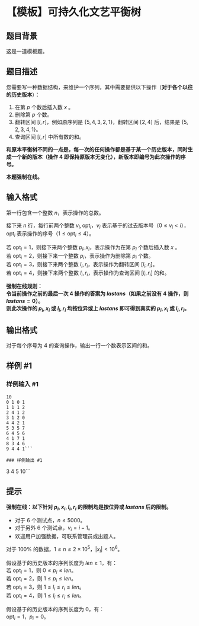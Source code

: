 # 【模板】可持久化文艺平衡树

## 题目背景

这是一道模板题。

## 题目描述

您需要写一种数据结构，来维护一个序列，其中需要提供以下操作（**对于各个以往的历史版本**）：

1. 在第 $p$ 个数后插入数 $x$ 。
2. 删除第 $p$ 个数。
3. 翻转区间 $[l,r]$，例如原序列是 $\{5,4,3,2,1\}$，翻转区间 $[2,4]$ 后，结果是 $\{5,2,3,4,1\}$。
4. 查询区间 $[l,r]$ 中所有数的和。

**和原本平衡树不同的一点是，每一次的任何操作都是基于某一个历史版本，同时生成一个新的版本（操作 $4$ 即保持原版本无变化），新版本即编号为此次操作的序号。**

**本题强制在线。**

## 输入格式

第一行包含一个整数 $n$，表示操作的总数。

接下来 $n$ 行，每行前两个整数 $v_i, \mathrm{opt}_i$，$v_i$ 表示基于的过去版本号（$0 \le v_i < i$），$\mathrm{opt}_i$ 表示操作的序号（$1 \le \mathrm{opt}_i \le 4$）。

若 $\mathrm{opt}_i=1$，则接下来两个整数 $p_i, x_i$，表示操作为在第 $p_i$ 个数后插入数 $x$ 。  
若 $\mathrm{opt}_i=2$，则接下来一个整数 $p_i$，表示操作为删除第 $p_i$ 个数。  
若 $\mathrm{opt}_i=3$，则接下来两个整数 $l_i, r_i$，表示操作为翻转区间 $[l_i, r_i]$。  
若 $\mathrm{opt}_i=4$，则接下来两个整数 $l_i, r_i$，表示操作为查询区间 $[l_i, r_i]$ 的和。

**强制在线规则：**  
**令当前操作之前的最后一次 $4$ 操作的答案为 $lastans$（如果之前没有 $4$ 操作，则 $lastans=0$）。**  
**则此次操作的 $p_i,x_i$ 或 $l_i,r_i$ 均按位异或上 $lastans$ 即可得到真实的 $p_i,x_i$ 或 $l_i,r_i$。**

## 输出格式

对于每个序号为 $4$ 的查询操作，输出一行一个数表示区间的和。

## 样例 #1

### 样例输入 #1
```
10
0 1 0 1
1 1 1 2
2 4 1 2
3 1 2 0
4 4 2 1
5 3 5 7
6 4 5 6
4 1 7 1
8 3 4 6
9 4 4 1```

### 样例输出 #1

```
3
4
5
10```

## 提示

**强制在线：以下针对 $p_i, x_i, l_i, r_i$ 的限制均是按位异或 $lastans$ 后的限制。**

- 对于 $6$ 个测试点，$n \le 5000$。
- 对于另外 $6$ 个测试点，$v_i = i - 1$。
- 欢迎用户加强数据，可联系管理员或出题人。

对于 $100\%$ 的数据，$1 \le n \le 2 \times {10}^5$，$|x_i| < {10}^6$。

假设基于的历史版本的序列长度为 $len \ge 1$，有：  
若 $\mathrm{opt}_i=1$，则 $0 \le p_i \le len$。  
若 $\mathrm{opt}_i=2$，则 $1 \le p_i \le len$。  
若 $\mathrm{opt}_i=3$，则 $1 \le l_i \le r_i \le len$。  
若 $\mathrm{opt}_i=4$，则 $1 \le l_i \le r_i \le len$。

假设基于的历史版本的序列长度为 $0$，有：  
$\mathrm{opt}_i=1$，$p_i=0$。
